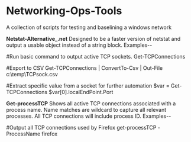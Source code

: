 # Networking-Ops-Tools
A collection of scripts for testing and baselining a windows network

**Netstat-Alternative_.net**
Designed to be a faster version of netstat and output a usable object instead of a string block. Examples--

#Run basic command to output active TCP sockets.
Get-TCPConnections

#Export to CSV
Get-TCPConnections | ConvertTo-Csv | Out-File c:\temp\TCPsock.csv

#Extract specific value from a socket for further automation
$var = Get-TCPConnections
$var[0].localEndPoint.Port

**Get-processTCP**
Shows all active TCP connections associated with a process name. Name matches are wildcard to capture all relevant processes. All TCP connections will include process ID. Examples--

#Output all TCP connections used by Firefox
get-processTCP -ProcessName firefox
